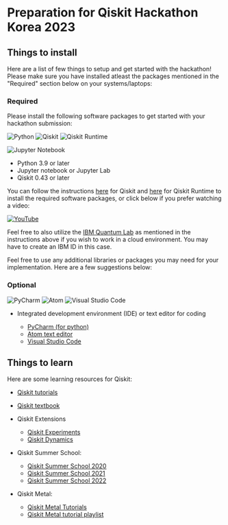 # Preparation for Qiskit Hackathon Korea 2023

## Things to install

Here are a list of few things to setup and get started with the hackathon! Please make sure you have installed atleast the packages mentioned in the "Required" section below on your systems/laptops:

### Required
Please install the following software packages to get started with your hackathon submission:  

![Python](https://img.shields.io/badge/python%203.x%20>=%203.9-3670A0?style=for-the-badge&logo=python&logoColor=ffdd54) ![Qiskit](https://img.shields.io/badge/Qiskit%200.43+-%236929C4.svg?style=for-the-badge&logo=Qiskit&logoColor=white)
![Qiskit Runtime](https://img.shields.io/badge/Qiskit-Runtime%200.11+-%236929C4.svg?style=for-the-badge&logo=Qiskit&logoColor=white&color=6929c4)

![Jupyter Notebook](https://img.shields.io/badge/jupyter-%23FA0F00.svg?style=for-the-badge&logo=jupyter&logoColor=white)

- Python 3.9 or later 
- Jupyter notebook or Jupyter Lab
- Qiskit 0.43 or later

You can follow the instructions [here](https://qiskit.org/documentation/getting_started.html) for Qiskit and [here](https://qiskit.org/ecosystem/ibm-runtime/getting_started.html) for Qiskit Runtime to install the required software packages, or click below if you prefer watching a video:  

[![YouTube](https://img.shields.io/badge/Youtube-Qiskit%20Installation-youtube%23FF0000.svg?style=for-the-badge&logo=YouTube&logoColor=FF0000&color=FFFFFF)](https://www.youtube.com/watch?v=1kRfHNUbkrg)

Feel free to also utilize the [IBM Quantum Lab](https://lab.quantum-computing.ibm.com/) as mentioned in the instructions above if you wish to work in a cloud environment. You may have to create an IBM ID in this case. 

Feel free to use any additional libraries or packages you may need for your implementation. Here are a few suggestions below:
### Optional 

 ![PyCharm](https://img.shields.io/badge/pycharm-143?style=for-the-badge&logo=pycharm&logoColor=black&color=black&labelColor=green) ![Atom](https://img.shields.io/badge/Atom-%2366595C.svg?style=for-the-badge&logo=atom&logoColor=white)  ![Visual Studio Code](https://img.shields.io/badge/Visual%20Studio%20Code-0078d7.svg?style=for-the-badge&logo=visual-studio-code&logoColor=white)

- Integrated development environment (IDE) or text editor for coding  

  - [PyCharm (for python)](https://www.jetbrains.com/pycharm/)
  - [Atom text editor](https://atom.io)
  - [Visual Studio Code](https://code.visualstudio.com)  



## Things to learn

Here are some learning resources for Qiskit:
- [Qiskit tutorials](https://qiskit.org/documentation/tutorials.html)
- [Qiskit textbook](https://qiskit.org/learn/) 
- Qiskit Extensions
   - [Qiskit Experiments](https://qiskit.org/documentation/experiments/tutorials/index.html)
   - [Qiskit Dynamics](https://qiskit.org/ecosystem/dynamics/tutorials/index.html)

- Qiskit Summer School: 
  - [Qiskit Summer School 2020](https://www.youtube.com/watch?v=Rs2TzarBX5I&list=PLOFEBzvs-VvrXTMy5Y2IqmSaUjfnhvBHR)
  - [Qiskit Summer School 2021](https://www.youtube.com/watch?v=xgA4Dx_7q34&list=PLOFEBzvs-VvqJwybFxkTiDzhf5E11p8BI)
  - [Qiskit Summer School 2022](https://www.youtube.com/playlist?list=PLOFEBzvs-Vvo5o97bYt8o1l8Ra1poMASQ)
- Qiskit Metal:
  - [Qiskit Metal Tutorials](https://qiskit.org/documentation/metal/tut/index.html)
  - [Qiskit Metal tutorial playlist](https://www.youtube.com/playlist?list=PLOFEBzvs-VvqHl5ZqVmhB_FcSqmLufsjb)
